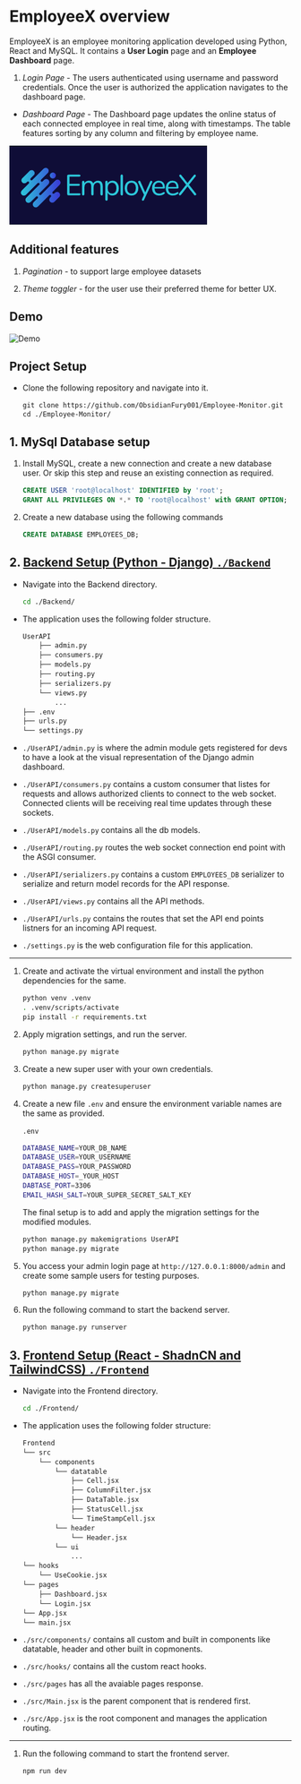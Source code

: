 # EmployeeX overview

EmployeeX is an employee monitoring application developed using Python, React and MySQL. It contains a **User Login** page and an **Employee Dashboard** page.

1. *Login Page* - The users authenticated using username and password credentials. Once the user is authorized the application navigates to the dashboard page.

- *Dashboard Page* - The Dashboard page updates the online status of each connected employee in real time, along with timestamps. The table features sorting by any column and filtering by employee name.

![EmployeeX](./Frontend/public/assets/logo.png)

## Additional features

1. *Pagination* - to support large employee datasets

2. *Theme toggler* - for the user use their preferred theme for better UX.

## Demo

![Demo](Demo.gif)

## Project Setup

- Clone the following repository and navigate into it.

    ```git
    git clone https://github.com/ObsidianFury001/Employee-Monitor.git    
    cd ./Employee-Monitor/
    ```

## 1. MySql Database setup

1. Install MySQL, create a new connection and create a new database user. Or skip this step and reuse an existing connection as required.

    ```sql
    CREATE USER 'root@localhost' IDENTIFIED by 'root';
    GRANT ALL PRIVILEGES ON *.* TO 'root@localhost' with GRANT OPTION;
    ```

2. Create a new database using the following commands

    ```sql
    CREATE DATABASE EMPLOYEES_DB;
    ```

## 2. [Backend Setup (Python - Django) `./Backend`](./Backend/README.md)

- Navigate into the Backend directory.

    ```bash
    cd ./Backend/
    ```

- The application uses the following folder structure.

    ```bash
    UserAPI
        ├── admin.py
        ├── consumers.py
        ├── models.py
        ├── routing.py
        ├── serializers.py
        └── views.py
            ...
    ├── .env
    ├── urls.py
    └── settings.py

- `./UserAPI/admin.py` is where the admin module gets registered for devs to have a look at the visual representation of the Django admin dashboard.

- `./UserAPI/consumers.py` contains a custom consumer that listes for requests and allows authorized clients to connect to the web socket. Connected clients will be receiving real time updates through these sockets.

- `./UserAPI/models.py` contains all the db models.

- `./UserAPI/routing.py` routes the web socket connection end point with the ASGI consumer.

- `./UserAPI/serializers.py` contains a custom `EMPLOYEES_DB` serializer to serialize and return model records for the API response.

- `./UserAPI/views.py` contains all the API methods.

- `./UserAPI/urls.py` contains the routes that set the API end points listners for an incoming API request.

- `./settings.py` is the web configuration file for this application.

---

1. Create and activate the virtual environment and install the python dependencies for the same.

    ```bash
    python venv .venv
    . .venv/scripts/activate        
    pip install -r requirements.txt
    ```

2. Apply migration settings, and run the server.

    ```bash
    python manage.py migrate
    ```

3. Create a new super user with your own credentials.

    ```bash
    python manage.py createsuperuser
    ```

4. Create a new file `.env` and ensure the environment variable names are the same as provided.

    `.env`

    ```bash
    DATABASE_NAME=YOUR_DB_NAME
    DATABASE_USER=YOUR_USERNAME
    DATABASE_PASS=YOUR_PASSWORD
    DATABASE_HOST=_YOUR_HOST
    DABTASE_PORT=3306
    EMAIL_HASH_SALT=YOUR_SUPER_SECRET_SALT_KEY
    ```

    The final setup is to add and apply the migration settings for the modified modules.

    ```bash
    python manage.py makemigrations UserAPI    
    python manage.py migrate
    ```

5. You access your admin login page at `http://127.0.0.1:8000/admin` and create some sample users for testing purposes.

    ```bash
    python manage.py migrate
    ```

6. Run the following command to start the backend server.

    ```bash
    python manage.py runserver
    ```

## 3. [Frontend Setup (React - ShadnCN and TailwindCSS) `./Frontend`](./Frontend/README.md)

- Navigate into the Frontend directory.

    ```bash
    cd ./Frontend/
    ```

- The application uses the following folder structure:

    ```bash
    Frontend
    └── src
        └── components
            └── datatable
                ├── Cell.jsx
                ├── ColumnFilter.jsx
                ├── DataTable.jsx
                ├── StatusCell.jsx
                └── TimeStampCell.jsx
            └── header
                └── Header.jsx
            └── ui
                ...
    └── hooks
        └── UseCookie.jsx
    └── pages
        ├── Dashboard.jsx
        └── Login.jsx
    └── App.jsx
    └── main.jsx
    ```

- `./src/components/` contains all custom and built in components like datatable, header and other built in copmonents.

- `./src/hooks/` contains all the custom react hooks.

- `./src/pages` has all the avaiable pages response.

- `./src/Main.jsx` is the parent component that is rendered first.

- `./src/App.jsx` is the root component and manages the application routing.

---

1. Run the following command to start the frontend server.

    ```bash
    npm run dev
    ```
